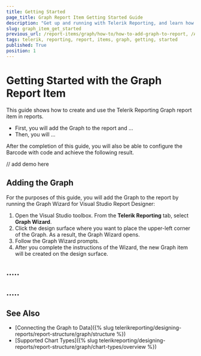 ```yaml
---
title: Getting Started
page_title: Graph Report Item Getting Started Guide
description: "Get up and running with Telerik Reporting, and learn how to create and use the Graph report item in reports."
slug: graph_item_get_started
previous_url: /report-items/graph/how-to/how-to-add-graph-to-report, /AddGraphToReport
tags: telerik, reporting, report, items, graph, getting, started
published: True
position: 1
---
```


# Getting Started with the Graph Report Item

This guide shows how to create and use the Telerik Reporting Graph report item in reports. 

* First, you will add the Graph to the report and ... 
* Then, you will ...  

After the completion of this guide, you will also be able to configure the Barcode with code and achieve the following result.

// add demo here 

## Adding the Graph

For the purposes of this guide, you will add the Graph to the report by running the Graph Wizard for Visual Studio Report Designer: 

1. Open the Visual Studio toolbox. From the **Telerik Reporting** tab, select **Graph Wizard**.
1. Click the design surface where you want to place the upper-left corner of the Graph. As a result, the Graph Wizard opens. 
1. Follow the Graph Wizard prompts.
1. After you complete the instructions of the Wizard, the new Graph item will be created on the design surface. 

## .....


## .....


## See Also 

* [Connecting the Graph to Data]({% slug telerikreporting/designing-reports/report-structure/graph/structure %})
* [Supported Chart Types]({% slug telerikreporting/designing-reports/report-structure/graph/chart-types/overview %})